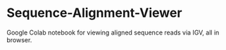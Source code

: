 # Sequence-Alignment-Viewer
Google Colab notebook for viewing aligned sequence reads via IGV, all in browser.
